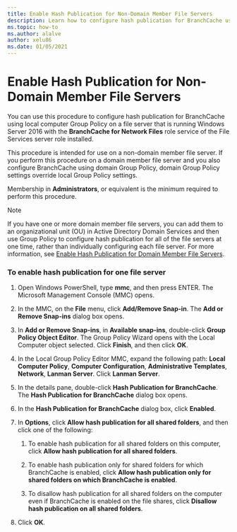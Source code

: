 ```yaml
---
title: Enable Hash Publication for Non-Domain Member File Servers
description: Learn how to configure hash publication for BranchCache using local computer Group Policy on a file server with the BranchCache for Network Files role service of the File Services server role installed.
ms.topic: how-to
ms.author: alalve
author: xelu86
ms.date: 01/05/2021
---
```

# Enable Hash Publication for Non-Domain Member File Servers

You can use this procedure to configure hash publication for BranchCache using local computer Group Policy on a file server that is running Windows Server 2016 with the **BranchCache for Network Files** role service of the File Services server role installed.

This procedure is intended for use on a non-domain member file server. If you perform this procedure on a domain member file server and you also configure BranchCache using domain Group Policy, domain Group Policy settings override local Group Policy settings.

Membership in **Administrators**, or equivalent is the minimum required to perform this procedure.

> [!NOTE]
> If you have one or more domain member file servers, you can add them to an organizational unit (OU) in Active Directory Domain Services and then use Group Policy to configure hash publication for all of the file servers at one time, rather than individually configuring each file server. For more information, see [Enable Hash Publication for Domain Member File Servers](../../branchcache/deploy/Enable-Hash-Publication-for-Domain-Member-File-Servers.md).

### To enable hash publication for one file server

1.  Open Windows PowerShell, type **mmc**, and then press ENTER. The Microsoft Management Console (MMC) opens.

2.  In the MMC, on the **File** menu, click **Add/Remove Snap-in**. The **Add or Remove Snap-ins** dialog box opens.

3.  In **Add or Remove Snap-ins**, in **Available snap-ins**, double-click **Group Policy Object Editor**. The Group Policy Wizard opens with the Local Computer object selected. Click **Finish**, and then click **OK**.

4.  In the Local Group Policy Editor MMC, expand the following path: **Local Computer Policy**, **Computer Configuration**, **Administrative Templates**, **Network**, **Lanman Server**. Click **Lanman Server**.

5.  In the details pane, double-click **Hash Publication for BranchCache**. The **Hash Publication for BranchCache** dialog box opens.

6.  In the **Hash Publication for BranchCache** dialog box, click **Enabled**.

7.  In **Options**, click **Allow hash publication for all shared folders**, and then click one of the following:

    1.  To enable hash publication for all shared folders on this computer, click **Allow hash publication for all shared folders**.

    2.  To enable hash publication only for shared folders for which BranchCache is enabled, click **Allow hash publication only for shared folders on which BranchCache is enabled**.

    3.  To disallow hash publication for all shared folders on the computer even if BranchCache is enabled on the file shares, click **Disallow hash publication on all shared folders**.

8.  Click **OK**.



